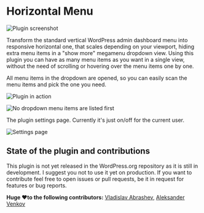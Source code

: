 # Horizontal Menu

![Plugin screenshot](http://i.imgur.com/KhjCxyd.png)

Transform the standard vertical WordPress admin dashboard menu into responsive horizontal one, that scales depending on your viewport, hiding extra menu items in a "show more" megamenu dropdown view. Using this plugin you can have as many menu items as you want in a single view, without the need of scrolling or hovering over the menu items one by one.

All menu items in the dropdown are opened, so you can easily scan the menu items and pick the one you need.

![Plugin in action](https://media.giphy.com/media/l3vRmn8TG1JCzv4fm/giphy.gif)

![No dropdown menu items are listed first](http://i.imgur.com/OC1o8mD.png)

The plugin settings page. Currently it's just on/off for the current user.

![Settings page](http://i.imgur.com/tfKIGur.png)

## State of the plugin and contributions

This plugin is not yet released in the WordPress.org repository as it is still in development. I suggest you not to use it yet on production. If you want to contribute feel free to open issues or pull requests, be it in request for features or bug reports.

**Huge ️️❤️to the following contributors:**
[Vladislav Abrashev](https://twitter.com/vabrashev), [Aleksander Venkov](https://devrix.com/about/team/aleksander-venkov/)
